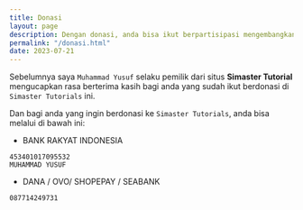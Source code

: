 ```yaml
---
title: Donasi
layout: page
description: Dengan donasi, anda bisa ikut berpartisipasi mengembangkan situs ini
permalink: "/donasi.html"
date: 2023-07-21
---
```

Sebelumnya saya `Muhammad Yusuf` selaku pemilik dari situs **Simaster Tutorial** mengucapkan rasa berterima kasih bagi anda yang sudah ikut berdonasi di `Simaster Tutorials` ini.

Dan bagi anda yang ingin berdonasi ke `Simaster Tutorials`, anda bisa melalui di bawah ini:

-  BANK RAKYAT INDONESIA
```
453401017095532
MUHAMMAD YUSUF
```
- DANA / OVO/ SHOPEPAY / SEABANK
```
087714249731
```